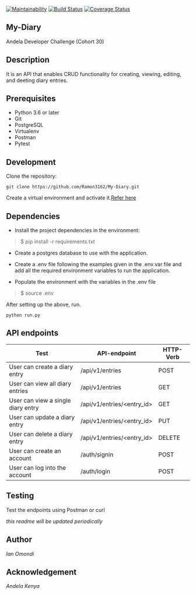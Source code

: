 [![Maintainability](https://api.codeclimate.com/v1/badges/92ae5552eeceac6cd893/maintainability)](https://codeclimate.com/github/Ramon3162/My-Diary/maintainability)  [![Build Status](https://travis-ci.org/Ramon3162/My-Diary.svg?branch=develop)](https://travis-ci.org/Ramon3162/My-Diary) [![Coverage Status](https://coveralls.io/repos/github/Ramon3162/My-Diary/badge.svg?branch=develop)](https://coveralls.io/github/Ramon3162/My-Diary?branch=develop)

## My-Diary

Andela Developer Challenge (Cohort 30)

## Description

It is an API that enables CRUD functionality for creating, viewing, editing, and deeting diary entries.

## Prerequisites

* Python 3.6 or later
* Git 
* PostgreSQL
* Virtualenv
* Postman
* Pytest

## Development

Clone the repository:

```git clone https://github.com/Ramon3162/My-Diary.git```


Create a virtual environment and activate it.[Refer here](https://docs.python.org/3/tutorial/venv.html)

## Dependencies
- Install the project dependencies in the environment:
> $ pip install -r requirements.txt

- Create a postgres database to use with the application.

- Create a .env file following the examples given in the .env.var file and add all the required environment variables to run the application.

- Populate the environment with the variables in the .env file

> $ source .env

After setting up the above, run.

```python run.py```

## API endpoints

Test | API-endpoint | HTTP-Verb
------------ | -------------- | ------------ 
User can create a diary entry | /api/v1/entries | POST
User can view all diary entries | /api/v1/entries | GET
User can view a single diary entry | /api/v1/entries/<entry_id> | GET
User can update a diary entry | /api/v1/entries/<entry_id> |PUT
User can delete a diary entry | /api/v1/entries/<entry_id> | DELETE
User can create an account | /auth/signin | POST
User can log into the account | /auth/login | POST

## Testing
Test the endpoints using Postman or curl

*this readme will be updated periodically*

## Author

*Ian Omondi*

## Acknowledgement

*Andela Kenya*
